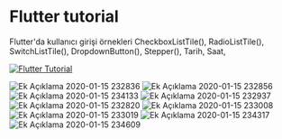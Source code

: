 # Flutter tutorial
 Flutter'da kullanıcı girişi örnekleri
CheckboxListTile(),
RadioListTile(),
SwitchListTile(),
DropdownButton(),
Stepper(),
Tarih,
Saat,
 
[![Flutter Tutorial](http://img.youtube.com/vi/UZmbctFWB58/0.jpg)](http://www.youtube.com/watch?v=UZmbctFWB58 "Flutter Inputs Örnekleri")
 
![Ek Açıklama 2020-01-15 232836](https://user-images.githubusercontent.com/53625738/72469438-756d5680-37f0-11ea-976d-cf7fb340ffb4.jpg)
![Ek Açıklama 2020-01-15 232856](https://user-images.githubusercontent.com/53625738/72469470-874ef980-37f0-11ea-829e-66dc725e3384.jpg)
![Ek Açıklama 2020-01-15 234133](https://user-images.githubusercontent.com/53625738/72469498-933abb80-37f0-11ea-89d1-50b0c9b2006d.jpg)
![Ek Açıklama 2020-01-15 232937](https://user-images.githubusercontent.com/53625738/72469509-99c93300-37f0-11ea-981e-dc2910506729.jpg)
![Ek Açıklama 2020-01-15 232820](https://user-images.githubusercontent.com/53625738/72469543-ae0d3000-37f0-11ea-96a0-899b1ea7d7d3.jpg)
![Ek Açıklama 2020-01-15 233008](https://user-images.githubusercontent.com/53625738/72469561-b5343e00-37f0-11ea-9ff9-3ec1e6c1e00e.jpg)
![Ek Açıklama 2020-01-15 233019](https://user-images.githubusercontent.com/53625738/72469566-b7969800-37f0-11ea-9723-5ba40f27a0a4.jpg)
![Ek Açıklama 2020-01-15 234317](https://user-images.githubusercontent.com/53625738/72470156-6fc44080-37f1-11ea-99a9-18c1c12700cd.jpg)
![Ek Açıklama 2020-01-15 234609](https://user-images.githubusercontent.com/53625738/72470167-70f56d80-37f1-11ea-92aa-0add4a7f8c4e.jpg)



